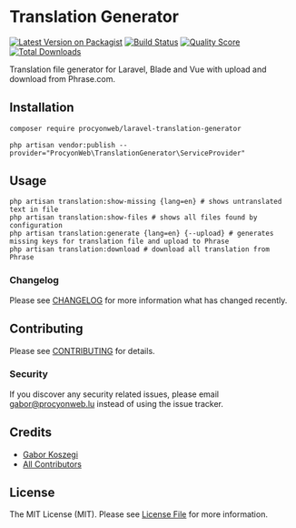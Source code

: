 # Translation Generator

[![Latest Version on Packagist](https://img.shields.io/packagist/v/procyonweb/laravel-translation-generator.svg?style=flat-square)](https://packagist.org/packages/procyonweb/subscription)
[![Build Status](https://img.shields.io/travis/procyonweb/laravel-translation-generator/master.svg?style=flat-square)](https://travis-ci.org/procyonweb/subscription)
[![Quality Score](https://img.shields.io/scrutinizer/g/procyonweb/laravel-translation-generator.svg?style=flat-square)](https://scrutinizer-ci.com/g/procyonweb/subscription)
[![Total Downloads](https://img.shields.io/packagist/dt/procyonweb/laravel-translation-generator.svg?style=flat-square)](https://packagist.org/packages/procyonweb/subscription)

Translation file generator for Laravel, Blade and Vue with upload and download from Phrase.com.

## Installation

```bash
composer require procyonweb/laravel-translation-generator
```

```
php artisan vendor:publish --provider="ProcyonWeb\TranslationGenerator\ServiceProvider"
```

## Usage

```shell script
php artisan translation:show-missing {lang=en} # shows untranslated text in file
php artisan translation:show-files # shows all files found by configuration
php artisan translation:generate {lang=en} {--upload} # generates missing keys for translation file and upload to Phrase
php artisan translation:download # download all translation from Phrase
```

### Changelog

Please see [CHANGELOG](CHANGELOG.md) for more information what has changed recently.

## Contributing

Please see [CONTRIBUTING](CONTRIBUTING.md) for details.

### Security

If you discover any security related issues, please email gabor@procyonweb.lu instead of using the issue tracker.

## Credits

- [Gabor Koszegi](https://github.com/procyonweb)
- [All Contributors](../../contributors)

## License

The MIT License (MIT). Please see [License File](LICENSE.md) for more information.